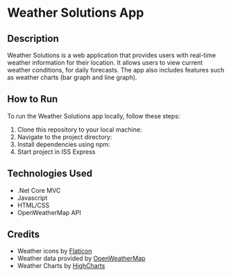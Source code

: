 # Weather Solutions App
## Description
Weather Solutions is a web application that provides users with real-time weather information for their location. 
It allows users to view current weather conditions, for daily forecasts. The app also includes features such as weather charts (bar graph and line graph).

## How to Run
To run the Weather Solutions app locally, follow these steps:

1. Clone this repository to your local machine: 
2. Navigate to the project directory:
4. Install dependencies using npm:
5. Start project in ISS Express

## Technologies Used
- .Net Core MVC
- Javascript
- HTML/CSS
- OpenWeatherMap API

## Credits
- Weather icons by [Flaticon](https://www.flaticon.com/)
- Weather data provided by [OpenWeatherMap](https://openweathermap.org/)
- Weather Charts by [HighCharts](https://code.highcharts.com/)

